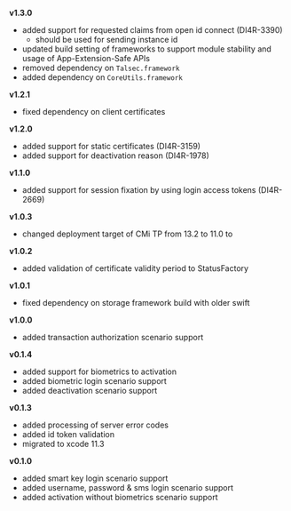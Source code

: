 **v1.3.0**
* added support for requested claims from open id connect (DI4R-3390)
    * should be used for sending instance id
* updated build setting of frameworks to support module stability and usage of App-Extension-Safe APIs
* removed dependency on `Talsec.framework`
* added dependency on `CoreUtils.framework`

**v1.2.1**
* fixed dependency on client certificates

**v1.2.0**
* added support for static certificates (DI4R-3159)
* added support for deactivation reason (DI4R-1978)

**v1.1.0**
* added support for session fixation by using login access tokens (DI4R-2669)

**v1.0.3**
* changed deployment target of CMi TP from 13.2 to 11.0 to 

**v1.0.2**
* added validation of certificate validity period to StatusFactory

**v1.0.1**
* fixed dependency on storage framework build with older swift

**v1.0.0**
* added transaction authorization scenario support

**v0.1.4**
 * added support for biometrics to activation
 * added biometric login scenario support
 * added deactivation scenario support
 
**v0.1.3**
 * added processing of server error codes
 * added id token validation 
 * migrated to xcode 11.3
 
**v0.1.0**
 * added smart key login scenario support 
 * added username, password & sms login scenario support
 * added activation without biometrics scenario support
